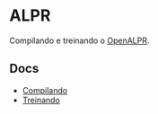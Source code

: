 # ALPR

Compilando e treinando o [OpenALPR](https://github.com/openalpr/openalpr).

## Docs

* [Compilando](docs/compile)
* [Treinando](docs/training)
<!--stackedit_data:
eyJoaXN0b3J5IjpbLTY4ODAwNDAwMywtOTcxMTAwMjI3LC0xNz
I2MjI2NTQ1LDE5NTg5ODI0NzgsLTEzMDkzMTAyMDhdfQ==
-->